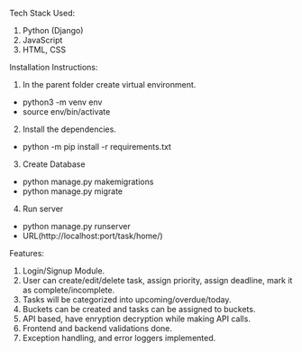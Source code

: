 Tech Stack Used:
1. Python (Django) 
2. JavaScript
3. HTML, CSS

Installation Instructions:
1. In the parent folder create virtual environment. 
- python3 -m venv env
- source env/bin/activate
2. Install the dependencies.
- python -m pip install -r requirements.txt
3. Create Database
- python manage.py makemigrations
- python manage.py migrate
4. Run server
- python manage.py runserver
- URL(http://localhost:port/task/home/)

Features:
1. Login/Signup Module.
2. User can create/edit/delete task, assign priority, assign deadline, mark it as complete/incomplete. 
3. Tasks will be categorized into upcoming/overdue/today.
4. Buckets can be created and tasks can be assigned to buckets.
5. API based, have enryption decryption while making API calls. 
6. Frontend and backend validations done. 
7. Exception handling, and error loggers implemented. 
